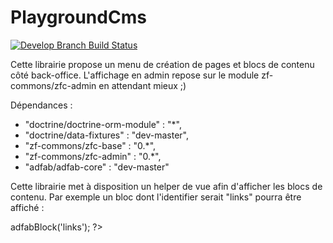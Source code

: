 PlaygroundCms
========

[![Develop Branch Build Status](https://travis-ci.org/gregorybesson/PlaygroundCms.svg)](http://travis-ci.org/gregorybesson/PlaygroundCms)

Cette librairie propose un menu de création de pages et blocs de contenu côté back-office. L'affichage en admin repose sur le module zf-commons/zfc-admin
en attendant mieux ;)

Dépendances :
- "doctrine/doctrine-orm-module" : "*",
- "doctrine/data-fixtures" : "dev-master",
- "zf-commons/zfc-base" : "0.*",
- "zf-commons/zfc-admin" : "0.*",
- "adfab/adfab-core" : "dev-master"

Cette librairie met à disposition un helper de vue afin d'afficher les blocs de contenu. Par exemple un bloc dont l'identifier serait "links" pourra être affiché :
<?php echo $this->adfabBlock('links'); ?>

